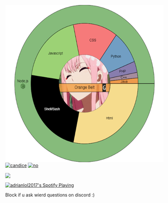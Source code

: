 <a href="https://github.com/adi170-alt" target="blank"><img align="right" src="experience.png" alt="no" height="500" width="580" /></a>
</p>
<p align="left">
<a href="https://bit.ly/3h1atsy" target="blank"><img align="center" src="https://raw.githubusercontent.com/rahuldkjain/github-profile-readme-generator/master/src/images/icons/Social/instagram.svg" alt="candice" height="30" width="40" /></a>
<a href="https://bit.ly/3h1atsy" target="blank"><img align="center" src="https://raw.githubusercontent.com/rahuldkjain/github-profile-readme-generator/master/src/images/icons/Social/discord.svg" alt="no" height="30" width="40" /></a>
</p>

<a href="https://github.com/adi170-alt">
  <img align="center" src="https://discord.c99.nl/widget/theme-3/417214713886277632.png" /> 
</a>

[<img src="https://novatorem-brown-seven.vercel.app/api/spotify" alt="adrianlol2017's Spotify Playing" width="410" />](https://spoti.fi/3xQh8wk)

Block if u ask wierd questions on discord :)

